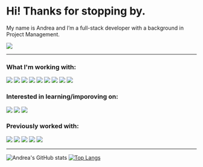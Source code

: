 # Hi! Thanks for stopping by.

My name is Andrea and I’m a full-stack developer with a background in Project Management. 

![](https://img.shields.io/badge/LinkedIn-informational?style=for-the-badge&logo=linkedin&logoColor=white&color=6c88c4)

---

### What I'm working with:
![](https://img.shields.io/badge/Code-HTML5-informational?style=flat-square&logo=html5&logoColor=white&color=6c88c4)
![](https://img.shields.io/badge/Code-Rails-informational?style=flat&logo=ruby-on-rails&logoColor=white&color=6c88c4)
![](https://img.shields.io/badge/Code-Sass-informational?style=flat&logo=sass&logoColor=white&color=6c88c4)
![](https://img.shields.io/badge/Code-CSS3-informational?style=flat&logo=css3&logoColor=white&color=6c88c4)
![](https://img.shields.io/badge/Code-UiKit-informational?style=flat&logo=uikit&logoColor=white&color=6c88c4)
![](https://img.shields.io/badge/Tools-SQlite-informational?style=flat&logo=sqlite&logoColor=white&color=6c88c4)
![](https://img.shields.io/badge/Tools-Slack-informational?style=flat&logo=slack&logoColor=white&color=6c88c4)
![](https://img.shields.io/badge/Tools-GitHub-informational?style=flat&logo=github&logoColor=white&color=6c88c4)
![](https://img.shields.io/badge/Editor-VS_Code-informational?style=flat&logo=visual-studio-code&logoColor=white&color=6c88c4)

### Interested in learning/imporoving on:
![](https://img.shields.io/badge/Code-JavaScript-informational?style=flat&logo=javascript&logoColor=white&color=6c88c4)
![](https://img.shields.io/badge/Code-React-informational?style=flat&logo=react&logoColor=white&color=6c88c4)
![](https://img.shields.io/badge/Tools-Mongo_DB-informational?style=flat&logo=mongo-db&logoColor=white&color=6c88c4)

### Previously worked with:
![](https://img.shields.io/badge/Code-PHP-informational?style=flat&logo=php&logoColor=white&color=6c88c4)
![](https://img.shields.io/badge/Code-Bootstrap-informational?style=flat&logo=bootstrap&logoColor=white&color=6c88c4)
![](https://img.shields.io/badge/Code-Redux-informational?style=flat&logo=redux&logoColor=white&color=6c88c4)
![](https://img.shields.io/badge/Code-WordPress-informational?style=flat&logo=wordpress&logoColor=white&color=6c88c4)
![](https://img.shields.io/badge/Code-Node-informational?style=flat&logo=node&logoColor=white&color=6c88c4)

---
![Andrea's GitHub stats](https://github-readme-stats.vercel.app/api?username=andreajasper&line_height=27&title_color=ffffff&text_color=c9cacc&icon_color=6c88c4&bg_color=1d1f21&show_icons=true) [![Top Langs](https://github-readme-stats.vercel.app/api/top-langs/?username=andreajasper&line_height=27&count_private=true&title_color=ffffff&text_color=c9cacc&icon_color=2bbc8a&bg_color=1d1f21&langs_count=3)](https://github.com/AndreaJasper/github-readme-stats)


